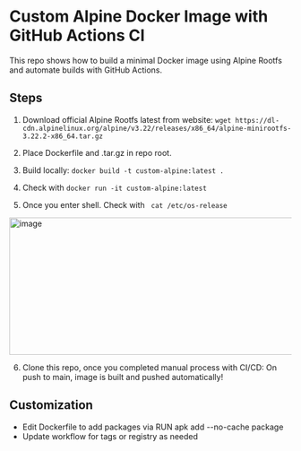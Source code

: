 # Custom Alpine Docker Image with GitHub Actions CI

This repo shows how to build a minimal Docker image using Alpine Rootfs and automate builds with GitHub Actions.

## Steps

1. Download official Alpine Rootfs latest from website:
   `wget https://dl-cdn.alpinelinux.org/alpine/v3.22/releases/x86_64/alpine-minirootfs-3.22.2-x86_64.tar.gz`

2. Place Dockerfile and .tar.gz in repo root.

3. Build locally:
   `docker build -t custom-alpine:latest .`
4. Check with  `docker run -it custom-alpine:latest`
5. Once you enter shell. Check with ` cat /etc/os-release`
<img width="851" height="245" alt="image" src="https://github.com/user-attachments/assets/3938326a-fab7-486e-9d05-537bf13f6eb3" />

6. Clone this repo, once you completed manual process with CI/CD: On push to main, image is built and pushed automatically!

## Customization

- Edit Dockerfile to add packages via RUN apk add --no-cache package
- Update workflow for tags or registry as needed

